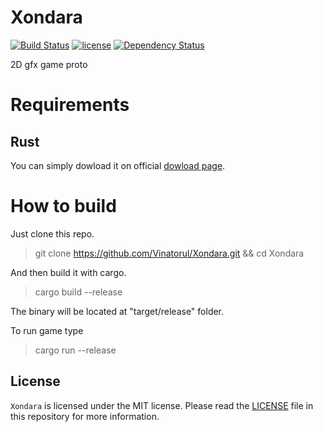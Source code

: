 # Xondara

[![Build Status](https://travis-ci.org/Vinatorul/Xondara.svg?branch=master)](https://travis-ci.org/Vinatorul/Xondara)
[![license](http://img.shields.io/badge/license-MIT-blue.svg)](https://github.com/Vinatorul/Xondara/blob/master/LICENSE)
[![Dependency Status](https://dependencyci.com/github/Vinatorul/Xondara/badge)](https://dependencyci.com/github/Vinatorul/Xondara)

2D gfx game proto

# Requirements

## Rust

You can simply dowload it on official [dowload page](https://www.rust-lang.org/downloads.html).

# How to build

Just clone this repo.

> git clone https://github.com/Vinatorul/Xondara.git && cd Xondara

And then build it with cargo.

> cargo build --release

The binary will be located at "target/release" folder.

To run game type 

> cargo run --release

## License
`Xondara` is licensed under the MIT license. Please read the [LICENSE](https://github.com/Vinatorul/Xondara/blob/master/LICENSE) file in this repository for more information.
